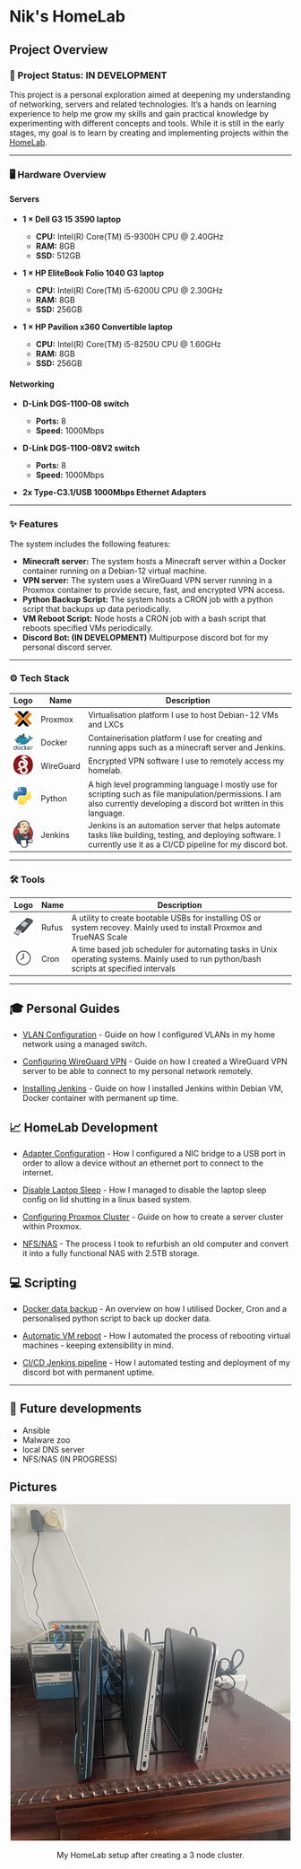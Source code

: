 # Nik's HomeLab

## Project Overview

### 🚀 Project Status: **IN DEVELOPMENT**

This project is a personal exploration aimed at deepening my understanding of networking, servers and related technologies. It’s a hands on learning experience to help me grow my skills and gain practical knowledge by experimenting with different concepts and tools. While it is still in the early stages, my goal is to learn by creating and implementing projects within the [HomeLab](https://en.wikipedia.org/wiki/Home_server).

---

### 🖥️ Hardware Overview

#### Servers

- **1 × Dell G3 15 3590 laptop**

  - **CPU:** Intel(R) Core(TM) i5-9300H CPU @ 2.40GHz
  - **RAM:** 8GB
  - **SSD:** 512GB

- **1 × HP EliteBook Folio 1040 G3 laptop**

  - **CPU:** Intel(R) Core(TM) i5-6200U CPU @ 2.30GHz
  - **RAM:** 8GB
  - **SSD:** 256GB

- **1 × HP Pavilion x360 Convertible laptop**
  - **CPU:** Intel(R) Core(TM) i5-8250U CPU @ 1.60GHz
  - **RAM:** 8GB
  - **SSD:** 256GB

#### Networking

- **D-Link DGS-1100-08 switch**

  - **Ports:** 8
  - **Speed:** 1000Mbps

- **D-Link DGS-1100-08V2 switch**

  - **Ports:** 8
  - **Speed:** 1000Mbps

- **2x Type-C3.1/USB 1000Mbps Ethernet Adapters**

---

### ✨ Features

The system includes the following features:

- **Minecraft server:** The system hosts a Minecraft server within a Docker container running on a Debian-12 virtual machine.
- **VPN server:** The system uses a WireGuard VPN server running in a Proxmox container to provide secure, fast, and encrypted VPN access.
- **Python Backup Script:** The system hosts a CRON job with a python script that backups up data periodically.
- **VM Reboot Script:** Node hosts a CRON job with a bash script that reboots specified VMs periodically.
- **Discord Bot: (IN DEVELOPMENT)** Multipurpose discord bot for my personal discord server.

---

### ⚙️ Tech Stack

| Logo                                                                    | Name      | Description                                                                                                                                                                |
| ----------------------------------------------------------------------- | --------- | -------------------------------------------------------------------------------------------------------------------------------------------------------------------------- |
| <img src="Images/proxmox_logo.png" alt="Proxmox Logo" width="40" />     | Proxmox   | Virtualisation platform I use to host Debian-12 VMs and LXCs                                                                                                               |
| <img src="Images/docker_logo.png" alt="Docker Logo" width="40" />       | Docker    | Containerisation platform I use for creating and running apps such as a minecraft server and Jenkins.                                                                      |
| <img src="Images/wireguard_logo.png" alt="WireGuard Logo" width="40" /> | WireGuard | Encrypted VPN software I use to remotely access my homelab.                                                                                                                |
| <img src="Images/python_logo.png" alt="Python Logo" width="40" />       | Python    | A high level programming language I mostly use for scripting such as file manipulation/permissions. I am also currently developing a discord bot written in this language. |
| <img src="Images/Jenkins_logo.png" alt="Jenkins Logo" width="40" />     | Jenkins   | Jenkins is an automation server that helps automate tasks like building, testing, and deploying software. I currently use it as a CI/CD pipeline for my discord bot.       |

---

### 🛠️ Tools

| Logo                                                            | Name  | Description                                                                                                                              |
| --------------------------------------------------------------- | ----- | ---------------------------------------------------------------------------------------------------------------------------------------- |
| <img src="Images/rufus_logo.png" alt="Rufus Logo" width="40" /> | Rufus | A utility to create bootable USBs for installing OS or system recovey. Mainly used to install Proxmox and TrueNAS Scale                  |
| <img src="Images/cron_image.png" alt="Cron" width="40" />       | Cron  | A time based job scheduler for automating tasks in Unix operating systems. Mainly used to run python/bash scripts at specified intervals |

---

## 🎓 Personal Guides

- [VLAN Configuration](./Documents/Guides/VLAN_Config.md) - Guide on how I configured VLANs in my home network using a managed switch.

- [Configuring WireGuard VPN](./Documents/Guides/Wireguard_Config.md) - Guide on how I created a WireGuard VPN server to be able to connect to my personal network remotely.

- [Installing Jenkins](./Documents/Guides/Jenkins_Setup.md) - Guide on how I installed Jenkins within Debian VM, Docker container with permanent up time.

## 📈 HomeLab Development

- [Adapter Configuration](./Documents/HomeLab/Eth-USB_Config.md) - How I configured a NIC bridge to a USB port in order to allow a device without an ethernet port to connect to the internet.

- [Disable Laptop Sleep](./Documents/HomeLab/Laptop_Sleep.md) - How I managed to disable the laptop sleep config on lid shutting in a linux based system.

- [Configuring Proxmox Cluster](./Documents/HomeLab/ConfiguringCluster.md) - Guide on how to create a server cluster within Proxmox.

- [NFS/NAS](./Documents/HomeLab/NAS.md) - The process I took to refurbish an old computer and convert it into a fully functional NAS with 2.5TB storage.

## 💻 Scripting

- [Docker data backup](./Documents/Scripting/Backup_Script.md) - An overview on how I utilised Docker, Cron and a personalised python script to back up docker data.

- [Automatic VM reboot](./Documents/Scripting/Reboot.md) - How I automated the process of rebooting virtual machines - keeping extensibility in mind.

- [CI/CD Jenkins pipeline](./Documents/Scripting/Jenkins.md) - How I automated testing and deployment of my discord bot with permanent uptime.

---

## 🚀 Future developments

- Ansible
- Malware zoo
- local DNS server
- NFS/NAS (IN PROGRESS)

## Pictures

<div align="center">
  <img src="Images/Homelab_pic.jpg" alt="HomeLab" width="500" height="600" />
  <p>My HomeLab setup after creating a 3 node cluster.</p>
</div>
